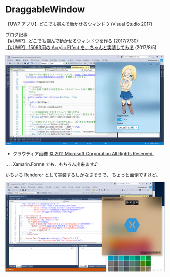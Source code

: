   
# DraggableWindow
【UWP アプリ】どこでも掴んで動かせるウィンドウ (Visual Studio 2017)

ブログ記事:  
[【#UWP】 どこでも掴んで動かせるウィンドウを作る](http://bluewatersoft.cocolog-nifty.com/blog/2017/07/uwp-07a2.html) (2017/7/30)  
[【#UWP】 15063用の Acrylic Effect を、ちゃんと実装してみる](http://bluewatersoft.cocolog-nifty.com/blog/2017/08/uwp-15063-acryl.html) (2017/8/5)

![スクリーンキャプチャー](../images/20170729_DraggableWindow01_anime.gif)

- クラウディア画像 [© 2011 Microsoft Corporation All Rights Reserved.](https://msdn.microsoft.com/ja-jp/claudia00_03.aspx)

..
..
Xamarin.Forms でも、もちろん出来ます♪

いちいち Renderer として実装するしかなさそうで、 ちょっと面倒ですけど。

![スクリーンキャプチャー](../images/20170929_DraggableWindowXamarin01.png)
